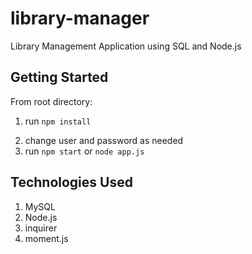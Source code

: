 # library-manager
Library Management Application using SQL and Node.js

## Getting Started

From root directory:
1. run `npm install`
<!-- TODO: rewrite this line once finished -->
2. change user and password as needed
3. run `npm start` or `node app.js`

## Technologies Used
1.  MySQL
2.  Node.js
3.  inquirer
4.  moment.js